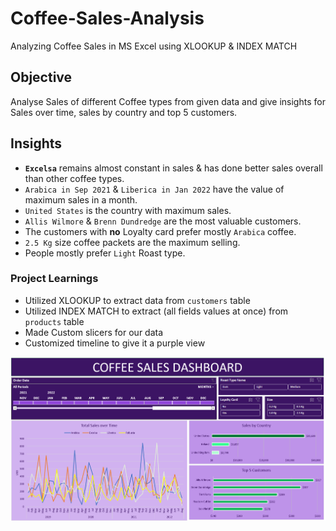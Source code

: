 # Coffee-Sales-Analysis
Analyzing Coffee Sales in MS Excel using XLOOKUP & INDEX MATCH


## Objective 

Analyse Sales of different Coffee types from given data and give insights for Sales over time, sales by country and top 5 customers.

## Insights

- **``Excelsa``** remains almost constant in sales & has done better sales overall than other coffee types.
- ``Arabica in Sep 2021`` & ``Liberica in Jan 2022`` have the value of maximum sales in a month.
- ``United States`` is the country with maximum sales.
- ``Allis Wilmore`` & ``Brenn Dundredge`` are the most valuable customers.
- The customers with **no** Loyalty card prefer mostly ``Arabica`` coffee.
- ``2.5 Kg`` size coffee packets are the maximum selling.
- People mostly prefer ``Light`` Roast type.

### Project Learnings

- Utilized XLOOKUP to extract data from ``customers`` table
- Utilized INDEX MATCH to extract (all fields values at once) from ``products`` table
- Made Custom slicers for our data
- Customized timeline to give it a purple view


![Coffee sales Dashboard](https://github.com/manishankarjha/Coffee-Sales-Analysis/blob/main/Coffee%20Sales%20Dashboard.png)

